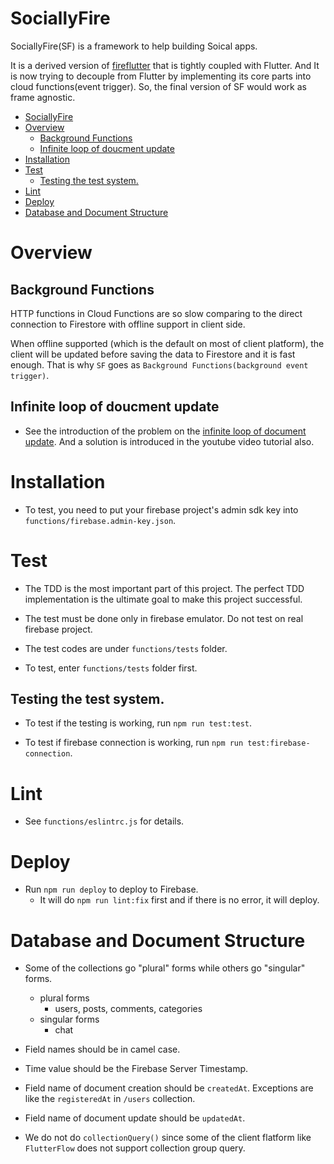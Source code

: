 # SociallyFire

SociallyFire(SF) is a framework to help building Soical apps.

It is a derived version of [fireflutter](https://pub.dev/packages/fireflutter) that is tightly coupled with Flutter.
And It is now trying to decouple from Flutter by implementing its core parts into cloud functions(event trigger). So, the final version of SF would work as frame agnostic.


- [SociallyFire](#sociallyfire)
- [Overview](#overview)
  - [Background Functions](#background-functions)
  - [Infinite loop of doucment update](#infinite-loop-of-doucment-update)
- [Installation](#installation)
- [Test](#test)
  - [Testing the test system.](#testing-the-test-system)
- [Lint](#lint)
- [Deploy](#deploy)
- [Database and Document Structure](#database-and-document-structure)


# Overview

## Background Functions

HTTP functions in Cloud Functions are so slow comparing to the direct connection to Firestore with offline support in client side.

When offline supported (which is the default on most of client platform), the client will be updated before saving the data to Firestore and it is fast enough. That is why `SF` goes as `Background Functions(background event trigger)`.


## Infinite loop of doucment update

- See the introduction of the problem on the [infinite loop of document update](https://www.youtube.com/watch?v=rERRuBjxJ80&t=600s). And a solution is introduced in the youtube video tutorial also.

# Installation

- To test, you need to put your firebase project's admin sdk key into `functions/firebase.admin-key.json`.

# Test

- The TDD is the most important part of this project. The perfect TDD implementation is the ultimate goal to make this project successful.

- The test must be done only in firebase emulator. Do not test on real firebase project.

- The test codes are under `functions/tests` folder.

- To test, enter `functions/tests` folder first.

## Testing the test system.

- To test if the testing is working, run `npm run test:test`.

- To test if firebase connection is working, run `npm run test:firebase-connection`.


# Lint

- See `functions/eslintrc.js` for details.

# Deploy

- Run `npm run deploy` to deploy to Firebase.
  - It will do `npm run lint:fix` first and if there is no error, it will deploy.


# Database and Document Structure

- Some of the collections go "plural" forms while others go "singular" forms.
  - plural forms
    - users, posts, comments, categories
  - singular forms
    - chat


- Field names should be in camel case.

- Time value should be the Firebase Server Timestamp.

- Field name of document creation should be `createdAt`. Exceptions are like the `registeredAt` in `/users` collection.
- Field name of document update should be `updatedAt`.

- We do not do `collectionQuery()` since some of the client flatform like `FlutterFlow` does not support collection group query.



